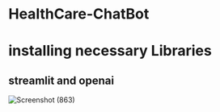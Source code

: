 # HealthCare-ChatBot

# installing necessary Libraries
## streamlit and openai

![Screenshot (863)](https://github.com/raunakkumar2110/HealthCare-ChatBot/assets/91930911/d9e0d67f-66f2-453a-a6e4-02c13a25c04a)
